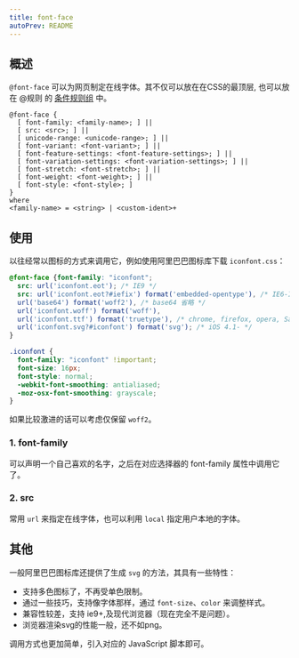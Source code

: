 ```yaml
---
title: font-face
autoPrev: README
---
```


## 概述

`@font-face` 可以为网页制定在线字体。其不仅可以放在在CSS的最顶层, 也可以放在 @规则 的 [条件规则组](https://developer.mozilla.org/zh-CN/docs/CSS/At-rule#Conditional_Group_Rules) 中。



```
@font-face {
  [ font-family: <family-name>; ] ||
  [ src: <src>; ] ||
  [ unicode-range: <unicode-range>; ] ||
  [ font-variant: <font-variant>; ] ||
  [ font-feature-settings: <font-feature-settings>; ] ||
  [ font-variation-settings: <font-variation-settings>; ] ||
  [ font-stretch: <font-stretch>; ] ||
  [ font-weight: <font-weight>; ] ||
  [ font-style: <font-style>; ]
}
where 
<family-name> = <string> | <custom-ident>+
```



## 使用

以往经常以图标的方式来调用它，例如使用阿里巴巴图标库下载 `iconfont.css`：

```css
@font-face {font-family: "iconfont";
  src: url('iconfont.eot'); /* IE9 */
  src: url('iconfont.eot?#iefix') format('embedded-opentype'), /* IE6-IE8 */
  url('base64') format('woff2'), /* base64 省略 */
  url('iconfont.woff') format('woff'),
  url('iconfont.ttf') format('truetype'), /* chrome, firefox, opera, Safari, Android, iOS 4.2+ */
  url('iconfont.svg?#iconfont') format('svg'); /* iOS 4.1- */
}

.iconfont {
  font-family: "iconfont" !important;
  font-size: 16px;
  font-style: normal;
  -webkit-font-smoothing: antialiased;
  -moz-osx-font-smoothing: grayscale;
}
```

如果比较激进的话可以考虑仅保留 `woff2`。

### 1. font-family

可以声明一个自己喜欢的名字，之后在对应选择器的 font-family 属性中调用它了。

### 2. src

常用 `url` 来指定在线字体，也可以利用 `local` 指定用户本地的字体。



## 其他

一般阿里巴巴图标库还提供了生成 `svg` 的方法，其具有一些特性：

- 支持多色图标了，不再受单色限制。
- 通过一些技巧，支持像字体那样，通过 `font-size`、`color` 来调整样式。
- 兼容性较差，支持 ie9+,及现代浏览器（现在完全不是问题）。
- 浏览器渲染svg的性能一般，还不如png。

调用方式也更加简单，引入对应的 JavaScript 脚本即可。